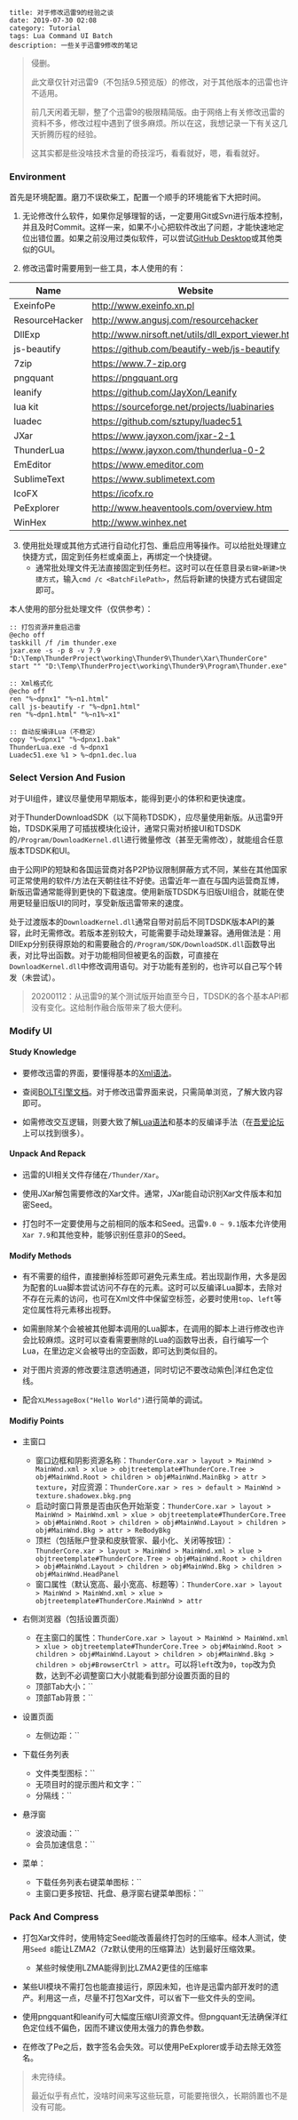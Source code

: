 ```
title: 对于修改迅雷9的经验之谈
date: 2019-07-30 02:08
category: Tutorial
tags: Lua Command UI Batch
description: 一些关于迅雷9修改的笔记
```

> 侵删。
>
> 此文章仅针对迅雷9（不包括9.5预览版）的修改，对于其他版本的迅雷也许不适用。 
>
> 前几天闲着无聊，整了个迅雷9的极限精简版。由于网络上有关修改迅雷的资料不多，修改过程中遇到了很多麻烦。所以在这，我想记录一下有关这几天折腾历程的经验。
>
> 这其实都是些没啥技术含量的奇技淫巧，看看就好，嗯，看看就好。

### Environment

首先是环境配置。磨刀不误砍柴工，配置一个顺手的环境能省下大把时间。

1. 无论修改什么软件，如果你足够理智的话，一定要用Git或Svn进行版本控制，并且及时Commit。这样一来，如果不小心把软件改出了问题，才能快速地定位出错位置。如果之前没用过类似软件，可以尝试[GitHub Desktop](https://desktop.github.com)或其他类似的GUI。

2. 修改迅雷时需要用到一些工具，本人使用的有：

|Name|Website|
|-|-|
|ExeinfoPe|<http://www.exeinfo.xn.pl>|
|ResourceHacker|<http://www.angusj.com/resourcehacker>|
|DllExp|<http://www.nirsoft.net/utils/dll_export_viewer.html>|
|js-beautify|<https://github.com/beautify-web/js-beautify>|
|7zip|<https://www.7-zip.org>|
|pngquant|<https://pngquant.org>|
|leanify|<https://github.com/JayXon/Leanify>|
|lua kit|<https://sourceforge.net/projects/luabinaries>|
|luadec|<https://github.com/sztupy/luadec51>|
|JXar|<https://www.jayxon.com/jxar-2-1>|
|ThunderLua|<https://www.jayxon.com/thunderlua-0-2>|
|EmEditor|<https://www.emeditor.com>|
|SublimeText|<https://www.sublimetext.com>|
|IcoFX|<https://icofx.ro>|
|PeExplorer|<http://www.heaventools.com/overview.htm>|
|WinHex|<http://www.winhex.net>|

3. 使用批处理或其他方式进行自动化打包、重启应用等操作。可以给批处理建立快捷方式，固定到任务栏或桌面上，再绑定一个快捷键。
    * 通常批处理文件无法直接固定到任务栏。这时可以在任意目录`右键>新建>快捷方式`，输入`cmd /c <BatchFilePath>`，然后将新建的快捷方式右键固定即可。

本人使用的部分批处理文件（仅供参考）：

```batch
:: 打包资源并重启迅雷
@echo off
taskkill /f /im thunder.exe
jxar.exe -s -p 8 -v 7.9 "D:\Temp\ThunderProject\working\Thunder9\Thunder\Xar\ThunderCore"
start "" "D:\Temp\ThunderProject\working\Thunder9\Program\Thunder.exe"
```

```batch
:: Xml格式化
@echo off
ren "%~dpnx1" "%~n1.html"
call js-beautify -r "%~dpn1.html"
ren "%~dpn1.html" "%~n1%~x1"
```

```batch
:: 自动反编译Lua（不稳定）
copy "%~dpnx1" "%~dpnx1.bak"
ThunderLua.exe -d %~dpnx1
Luadec51.exe %1 > %~dpn1.dec.lua
```

### Select Version And Fusion

对于UI组件，建议尽量使用早期版本，能得到更小的体积和更快速度。

对于ThunderDownloadSDK（以下简称TDSDK），应尽量使用新版。从迅雷9开始，TDSDK采用了可插拔模块化设计，通常只需对桥接UI和TDSDK的`/Program/DownloadKernel.dll`进行微量修改（甚至无需修改），就能组合任意版本TDSDK和UI。

由于公网IP的短缺和各国运营商对各P2P协议限制屏蔽方式不同，某些在其他国家可正常使用的软件/方法在天朝往往不好使。迅雷近年一直在与国内运营商互博，新版迅雷通常能得到更快的下载速度。使用新版TDSDK与旧版UI组合，就能在使用更轻量旧版UI的同时，享受新版迅雷带来的速度。

处于过渡版本的`DownloadKernel.dll`通常自带对前后不同TDSDK版本API的兼容，此时无需修改。若版本差别较大，可能需要手动处理兼容。通用做法是：用DllExp分别获得原始的和需要融合的`/Program/SDK/DownloadSDK.dll`函数导出表，对比导出函数。对于功能相同但被更名的函数，可直接在`DownloadKernel.dll`中修改调用语句。对于功能有差别的，也许可以自己写个转发（未尝试）。

> 20200112：从迅雷9的某个测试版开始直至今日，TDSDK的各个基本API都没有变化。这给制作融合版带来了极大便利。

### Modify UI

#### Study Knowledge

* 要修改迅雷的界面，要懂得基本的[Xml语法](https://www.w3school.com.cn/xml/xml_syntax.asp)。

* 查阅[BOLT引擎文档](http://xldoc.xl7.xunlei.com/0000000018/index.html)。对于修改迅雷界面来说，只需简单浏览，了解大致内容即可。

* 如需修改交互逻辑，则要大致了解[Lua语法](http://xldoc.xl7.xunlei.com/0000000018/00000000180001000031.html)和基本的反编译手法（在[吾爱论坛](https://www.52pojie.cn)上可以找到很多）。

#### Unpack And Repack

* 迅雷的UI相关文件存储在`/Thunder/Xar`。

* 使用JXar解包需要修改的Xar文件。通常，JXar能自动识别Xar文件版本和加密Seed。

* 打包时不一定要使用与之前相同的版本和Seed。迅雷`9.0 ~ 9.1`版本允许使用`Xar 7.9`和其他变种，能够识别任意非0的Seed。

#### Modify Methods

* 有不需要的组件，直接删掉标签即可避免元素生成。若出现副作用，大多是因为配套的Lua脚本尝试访问不存在的元素。这时可以反编译Lua脚本，去除对不存在元素的访问，也可在Xml文件中保留空标签，必要时使用`top`、`left`等定位属性将元素移出视野。

* 如需删除某个会被被其他脚本调用的Lua脚本，在调用的脚本上进行修改也许会比较麻烦。这时可以查看需要删除的Lua的函数导出表，自行编写一个Lua，在里边定义会被导出的空函数，即可达到类似目的。

* 对于图片资源的修改要注意透明通道，同时切记不要改动紫色|洋红色定位线。

* 配合`XLMessageBox("Hello World")`进行简单的调试。

#### Modifiy Points

* 主窗口
    * 窗口边框和阴影资源名称：`ThunderCore.xar > layout > MainWnd > MainWnd.xml > xlue > objtreetemplate#ThunderCore.Tree > obj#MainWnd.Root > children > obj#MainWnd.MainBkg > attr > texture`，对应资源：`ThunderCore.xar > res > default > MainWnd > texture.shadowex.bkg.png`
    * 启动时窗口背景是否由灰色开始渐变：`ThunderCore.xar > layout > MainWnd > MainWnd.xml > xlue > objtreetemplate#ThunderCore.Tree > obj#MainWnd.Root > children > obj#MainWnd.Layout > children > obj#MainWnd.Bkg > attr > ReBodyBkg`
    * 顶栏（包括账户登录和皮肤管家、最小化、关闭等按钮）：`ThunderCore.xar > layout > MainWnd > MainWnd.xml > xlue > objtreetemplate#ThunderCore.Tree > obj#MainWnd.Root > children > obj#MainWnd.Layout > children > obj#MainWnd.Bkg > children > obj#MainWnd.HeadPanel`
    * 窗口属性（默认宽高、最小宽高、标题等）：`ThunderCore.xar > layout > MainWnd > MainWnd.xml > xlue > objtreetemplate#ThunderCore.MainWnd > attr`

* 右侧浏览器（包括设置页面）
    * 在主窗口的属性：`ThunderCore.xar > layout > MainWnd > MainWnd.xml > xlue > objtreetemplate#ThunderCore.Tree > obj#MainWnd.Root > children > obj#MainWnd.Layout > children > obj#MainWnd.Bkg > children > obj#BrowserCtrl > attr`。可以将`left`改为`0`，`top`改为负数，达到不必调整窗口大小就能看到部分设置页面的目的
    * 顶部Tab大小：``
    * 顶部Tab背景：``

* 设置页面
    * 左侧边距：``

* 下载任务列表
    * 文件类型图标：``
    * 无项目时的提示图片和文字：``
    * 分隔线：``

* 悬浮窗
    * 波浪动画：``
    * 会员加速信息：``

* 菜单：
    * 下载任务列表右键菜单图标：``
    * 主窗口更多按钮、托盘、悬浮窗右键菜单图标：``

### Pack And Compress

* 打包Xar文件时，使用特定Seed能改善最终打包时的压缩率。经本人测试，使用`Seed 8`能让LZMA2（7z默认使用的压缩算法）达到最好压缩效果。
    * 某些时候使用LZMA能得到比LZMA2更佳的压缩率

* 某些UI模块不需打包也能直接运行，原因未知，也许是迅雷内部开发时的遗产。利用这一点，尽量不打包Xar文件，可以省下一些文件头的空间。

* 使用pngquant和leanify可大幅度压缩UI资源文件。但pngquant无法确保洋红色定位线不偏色，因而不建议使用太强力的靠色参数。

* 在修改了Pe之后，数字签名会失效。可以使用PeExplorer或手动去除无效签名。

> 未完待续。
>
> 最近似乎有点忙，没啥时间来写这些玩意，可能要拖很久，长期鸽置也不是没有可能。
